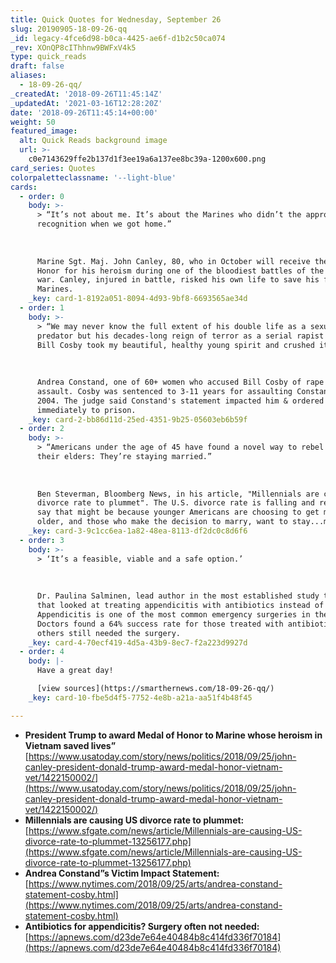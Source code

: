 ```yaml
---
title: Quick Quotes for Wednesday, September 26
slug: 20190905-18-09-26-qq
_id: legacy-4fce6d98-b0ca-4425-ae6f-d1b2c50ca074
_rev: XOnQP8cIThhnw9BWFxV4k5
type: quick_reads
draft: false
aliases:
  - 18-09-26-qq/
_createdAt: '2018-09-26T11:45:14Z'
_updatedAt: '2021-03-16T12:28:20Z'
date: '2018-09-26T11:45:14+00:00'
weight: 50
featured_image:
  alt: Quick Reads background image
  url: >-
    c0e7143629ffe2b137d1f3ee19a6a137ee8bc39a-1200x600.png
card_series: Quotes
colorpaletteclassname: '--light-blue'
cards:
  - order: 0
    body: >-
      > “It’s not about me. It’s about the Marines who didn’t the appropriate
      recognition when we got home.”  
        
        
        
      Marine Sgt. Maj. John Canley, 80, who in October will receive the Medal of
      Honor for his heroism during one of the bloodiest battles of the Vietnam
      war. Canley, injured in battle, risked his own life to save his fellow
      Marines.
    _key: card-1-8192a051-8094-4d93-9bf8-6693565ae34d
  - order: 1
    body: >-
      > “We may never know the full extent of his double life as a sexual
      predator but his decades-long reign of terror as a serial rapist is over….
      Bill Cosby took my beautiful, healthy young spirit and crushed it.”  
        
        
        
      Andrea Constand, one of 60+ women who accused Bill Cosby of rape or sexual
      assault. Cosby was sentenced to 3-11 years for assaulting Constand in
      2004. The judge said Constand's statement impacted him & ordered Cosby
      immediately to prison.
    _key: card-2-bb86d11d-25ed-4351-9b25-05603eb6b59f
  - order: 2
    body: >-
      > “Americans under the age of 45 have found a novel way to rebel against
      their elders: They’re staying married.”  
        
        
        
      Ben Steverman, Bloomberg News, in his article, "Millennials are causing US
      divorce rate to plummet". The U.S. divorce rate is falling and researchers
      say that might be because younger Americans are choosing to get married
      older, and those who make the decision to marry, want to stay...married.
    _key: card-3-9c1cc6ea-1a82-48ea-8113-df2dc0c8d6f6
  - order: 3
    body: >-
      > ‘It’s a feasible, viable and a safe option.’  
        
        
        
      Dr. Paulina Salminen, lead author in the most established study to date
      that looked at treating appendicitis with antibiotics instead of surgery.
      Appendicitis is one of the most common emergency surgeries in the world.
      Doctors found a 64% success rate for those treated with antibiotics;
      others still needed the surgery.
    _key: card-4-70ecf419-4d5a-43b9-8ec7-f2a223d9927d
  - order: 4
    body: |-
      Have a great day!

      [view sources](https://smarthernews.com/18-09-26-qq/)
    _key: card-10-fbe5d4f5-7752-4e8b-a21a-aa51f4b48f45

---
```

* **President Trump to award Medal of Honor to Marine whose heroism in Vietnam saved lives”**  
[https://www.usatoday.com/story/news/politics/2018/09/25/john-canley-president-donald-trump-award-medal-honor-vietnam-vet/1422150002/](https://www.usatoday.com/story/news/politics/2018/09/25/john-canley-president-donald-trump-award-medal-honor-vietnam-vet/1422150002/)
* **Millennials are causing US divorce rate to plummet:**  
[https://www.sfgate.com/news/article/Millennials-are-causing-US-divorce-rate-to-plummet-13256177.php](https://www.sfgate.com/news/article/Millennials-are-causing-US-divorce-rate-to-plummet-13256177.php)
* **Andrea Constand”s Victim Impact Statement:**  
[https://www.nytimes.com/2018/09/25/arts/andrea-constand-statement-cosby.html](https://www.nytimes.com/2018/09/25/arts/andrea-constand-statement-cosby.html)
* **Antibiotics for appendicitis? Surgery often not needed:**  
[https://apnews.com/d23de7e64e40484b8c414fd336f70184](https://apnews.com/d23de7e64e40484b8c414fd336f70184)